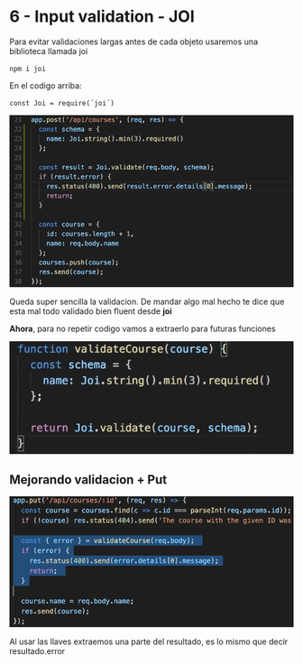 # 6 - Input validation - JOI

Para evitar validaciones largas antes de cada objeto usaremos una biblioteca llamada joi

```text
npm i joi
```

En el codigo arriba:

```text
const Joi = require(´joi´)
```

![](../../../.gitbook/assets/imagen%20%28250%29.png)

Queda super sencilla la validacion. De mandar algo mal hecho te dice que esta mal todo validado bien fluent desde **joi**

**Ahora**, para no repetir codigo vamos a extraerlo para futuras funciones

![](../../../.gitbook/assets/imagen%20%28238%29.png)

## Mejorando validacion + Put

![](../../../.gitbook/assets/imagen%20%28253%29.png)

Al usar las llaves extraemos una parte del resultado, es lo mismo que decir resultado.error

